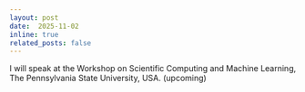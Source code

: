 ```yaml
---
layout: post
date:  2025-11-02
inline: true
related_posts: false
---
```


I will speak at the Workshop on Scientific Computing and Machine Learning, The Pennsylvania State University, USA.  (upcoming)